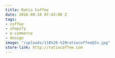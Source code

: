 ```yaml
---
title: Ratio Coffee
date: 2016-08-18 07:43:00 Z
tags:
- coffee
- shopify
- e-commerce
- design
image: "/uploads/118%20-%20ratiocoffee@2x.jpg"
store-link: http://ratiocoffee.com
---
```


